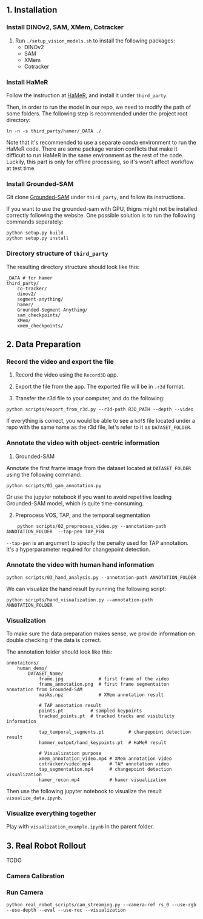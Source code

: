 

## 1. Installation

### Install DINOv2, SAM, XMem, Cotracker
1. Run `./setup_vision_models.sh` to install the following packages:
    - DINOv2
    - SAM
    - XMem
    - Cotracker

### Install HaMeR
Follow the instruction at [HaMeR](https://github.com/geopavlakos/hamer), and install it under `third_party`.

Then, in order to run the model in our repo, we need to modify the path of some folders. The following step is recommended under the project root directory:
```
ln -n -s third_party/hamer/_DATA ./
```

Note that it's recommended to use a separate conda environment to run the HaMeR code. There are some package version conflicts that make it difficult to run HaMeR in the same environment as the rest of the code. Luckily, this part is only for offline processing, so it's won't affect workflow at test time. 


### Install Grounded-SAM

Git clone [Grounded-SAM](https://github.com/IDEA-Research/GroundingDINO) under `third_party`, and follow its instructions.

If you want to use the grounded-sam with GPU, thigns might not be installed correctly following the website. One possible solution is to run the following commands separately:
```
python setup.py build
python setup.py install
```

### Directory structure of `third_party`

The resulting directory structure should look like this:

```
_DATA # for hamer
third_party/
    co-tracker/
    dinov2/
    segment-anything/
    hamer/
    Grounded-Segment-Anything/
    sam_checkpoints/
    XMem/
    xmem_checkpoints/
```


## 2. Data Preparation

### Record the video and export the file
1. Record the video using the `Record3D` app.


2. Export the file from the app. The exported file will be in `.r3d` format.

3. Transfer the r3d file to your computer, and do the following:
```
python scripts/export_from_r3d.py --r3d-path R3D_PATH --depth --video
```

If everything is correct, you would be able to see a `hdf5` file located under a repo with the same name as the r3d file, let's refer to it as `DATASET_FOLDER`.


### Annotate the video with object-centric information

1. Grounded-SAM

Annotate the first frame image from the dataset located at `DATASET_FOLDER` using the following command:
```
python scripts/01_gam_annotation.py

```

Or use the jupyter notebook if you want to avoid repetitive loading Grounded-SAM model, which is quite time-consuming.


2. Preprocess VOS, TAP, and the temporal segmentation
```
    python scripts/02_preprocess_video.py --annotation-path ANNOTATION_FOLDER  --tap-pen TAP_PEN
```

`--tap-pen` is an argument to specify the penalty used for TAP annotation. It's a hyperparameter required for changepoint detection.


### Annotate the video with human hand information

```
python scripts/03_hand_analysis.py --annotation-path ANNOTATION_FOLDER
```

We can visualize the hand result by running the following script:
```
python scripts/hand_visualization.py --annotation-path ANNOTATION_FOLDER
```

### Visualization
To make sure the data preparation makes sense, we provide information on double checking if the data is correct.

The annotation folder should look like this:
```
annotaitons/
    human_demo/
        DATASET_Name/
            frame.jpg             # first frame of the video
            frame_annotation.png  # first frame segmentaiton annotation from Grounded-SAM
            masks.npz             # XMem annotation result

            # TAP annotation result
            points.pt          # sampled keypoints
            tracked_points.pt  # tracked tracks and visibility information

            tap_temporal_segments.pt         # changepoint detection result
            hammer_output/hand_keypoints.pt  # HaMeR result

            # Visualization purpose
            xmem_annotation_video.mp4 # XMem annotation video
            cotracker/video.mp4       # TAP annotation video
            tap_segmentation.mp4      # changepoint detection visualization
            hamer_recon.mp4           # hamer visualization
```

Then use the following jupyter notebook to visualize the result `visualize_data.ipynb`. 


### Visualize everything together
Play with `visualization_example.ipynb` in the parent folder.

## 3. Real Robot Rollout
TODO

### Camera Calibration


### Run Camera

```
python real_robot_scripts/cam_streaming.py --camera-ref rs_0 --use-rgb --use-depth --eval --use-rec --visualization
```